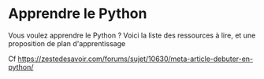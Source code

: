 
# Apprendre le Python

Vous voulez apprendre le Python ? Voici la liste des ressources à lire, et une proposition de plan d'apprentissage

Cf https://zestedesavoir.com/forums/sujet/10630/meta-article-debuter-en-python/

